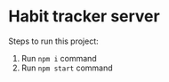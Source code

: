 # Habit tracker server

Steps to run this project:

1. Run `npm i` command
2. Run `npm start` command
